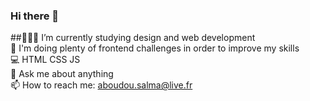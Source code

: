 ### Hi there 🌹

##👩🏾‍💻 I’m currently studying design and web development </br>
💯 I'm doing plenty of frontend challenges in order to improve my skills </br>
💻 HTML CSS JS </br>
💬 Ask me about anything </br>
📫 How to reach me: aboudou.salma@live.fr </br>
